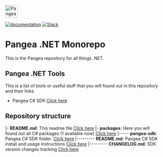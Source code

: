 <a href="https://pangea.cloud?utm_source=github&utm_medium=dotnet-sdk" target="_blank" rel="noopener noreferrer">
  <img src="https://pangea-marketing.s3.us-west-2.amazonaws.com/pangea-color.svg" alt="Pangea Logo" height="40" />
</a>

<br />

[![documentation](https://img.shields.io/badge/documentation-pangea-blue?style=for-the-badge&labelColor=551B76)](https://pangea.cloud/docs/sdk/csharp/)
[![Slack](https://img.shields.io/badge/Slack-4A154B?style=for-the-badge&logo=slack&logoColor=white)](https://pangea.cloud/join-slack/)

# Pangea .NET Monorepo

This is the Pangea repository for all things .NET.

## Pangea .NET Tools

This is a list of tools or useful stuff that you will found out in this repository and their links

- Pangea C# SDK [Click here](/packages/pangea-sdk)


## Repository structure

|- **README.md**: This readme file [Click here](/README.md)
|- **packages**: Here you will found out all C# packages (1 available now) [Click here](/packages)
|----- **pangea-sdk**: Pangea C# SDK folder. [Click here](/packages/pangea-sdk)
|--------- **README.md**: Pangea C# SDK install and usage instructions [Click here](/packages/pangea-sdk/README.md)
|--------- **CHANGELOG.md**: SDK version changes tracking [Click here](/packages/pangea-sdk/CHANGELOG.md)
